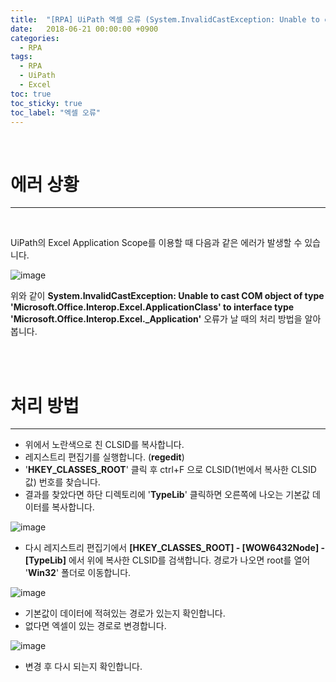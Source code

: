 ```yaml
---
title:  "[RPA] UiPath 엑셀 오류 (System.InvalidCastException: Unable to cast COM object of type)"
date:   2018-06-21 00:00:00 +0900
categories:
  - RPA
tags:
  - RPA
  - UiPath
  - Excel
toc: true
toc_sticky: true
toc_label: "엑셀 오류"
---
```


<br>


# 에러 상황
---

<br>

UiPath의 Excel Application Scope를 이용할 때 다음과 같은 에러가 발생할 수 있습니다. 

![image](https://user-images.githubusercontent.com/78892113/143771933-0ffee76e-09d6-4105-8930-d0d3f3bb39ab.png)


위와 같이 **System.InvalidCastException: Unable to cast COM object of type 'Microsoft.Office.Interop.Excel.ApplicationClass' to interface type 'Microsoft.Office.Interop.Excel._Application'** 오류가 날 때의 처리 방법을 알아봅니다.

<br><br>

# 처리 방법
---

* 위에서 노란색으로 친 CLSID를 복사합니다.
* 레지스트리 편집기를 실행합니다. (**regedit**)
* '**HKEY_CLASSES_ROOT**' 클릭 후 ctrl+F 으로 CLSID(1번에서 복사한 CLSID값) 번호를 찾습니다.
* 결과를 찾았다면 하단 디렉토리에 '**TypeLib**' 클릭하면 오른쪽에 나오는 기본값 데이터를 복사합니다.

![image](https://user-images.githubusercontent.com/78892113/143772400-76488bde-a385-4c7f-a2b1-a544c9e5dac3.png)

* 다시 레지스트리 편집기에서 **[HKEY_CLASSES_ROOT] - [WOW6432Node] - [TypeLib]** 에서 위에 복사한 CLSID를 검색합니다. 경로가 나오면 root를 열어 '**Win32**' 폴더로 이동합니다.

![image](https://user-images.githubusercontent.com/78892113/143772438-e06c91ac-60a9-4ad2-8b2e-de1584afb186.png)

* 기본값이 데이터에 적혀있는 경로가 있는지 확인합니다.
* 없다면 엑셀이 있는 경로로 변경합니다.

![image](https://user-images.githubusercontent.com/78892113/143772489-ca50fa22-611c-4e5d-ad8b-ac28fbcc686b.png)

* 변경 후 다시 되는지 확인합니다.